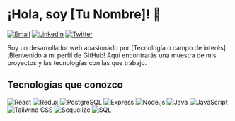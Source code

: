 <h1>¡Hola, soy [Tu Nombre]! 👋</h1>

<p >
  <a href="mailto:tu-email@example.com"><img alt="Email" src="https://img.shields.io/badge/Email-%23EA4335.svg?&style=for-the-badge&logo=Gmail&logoColor=white"/></a>
  <a href="[Enlace a tu perfil de LinkedIn]"><img alt="LinkedIn" src="https://img.shields.io/badge/LinkedIn-%230077B5.svg?&style=for-the-badge&logo=LinkedIn&logoColor=white"/></a>
  <a href="[Enlace a tu perfil de Twitter]"><img alt="Twitter" src="https://img.shields.io/badge/Twitter-%231DA1F2.svg?&style=for-the-badge&logo=Twitter&logoColor=white"/></a>
</p>

<p >Soy un desarrollador web apasionado por [Tecnología o campo de interés]. ¡Bienvenido a mi perfil de GitHub! Aquí encontrarás una muestra de mis proyectos y las tecnologías con las que trabajo.</p>

<h2 >Tecnologías que conozco</h2>

<p >
  <img alt="React" src="https://img.shields.io/badge/React-%2361DAFB.svg?&style=for-the-badge&logo=React&logoColor=white"/>
  <img alt="Redux" src="https://img.shields.io/badge/Redux-%23764ABC.svg?&style=for-the-badge&logo=Redux&logoColor=white"/>
  <img alt="PostgreSQL" src="https://img.shields.io/badge/PostgreSQL-%23336791.svg?&style=for-the-badge&logo=PostgreSQL&logoColor=white"/>
  <img alt="Express" src="https://img.shields.io/badge/Express-%23000000.svg?&style=for-the-badge&logo=Express&logoColor=white"/>
  <img alt="Node.js" src="https://img.shields.io/badge/Node.js-%23339933.svg?&style=for-the-badge&logo=Node.js&logoColor=white"/>
  <img alt="Java" src="https://img.shields.io/badge/Java-%23007396.svg?&style=for-the-badge&logo=Java&logoColor=white"/>
  <img alt="JavaScript" src="https://img.shields.io/badge/JavaScript-%23F7DF1E.svg?&style=for-the-badge&logo=JavaScript&logoColor=black"/>
  <img alt="Tailwind CSS" src="https://img.shields.io/badge/Tailwind%20CSS-%2338B2AC.svg?&style=for-the-badge&logo=Tailwind%20CSS&logoColor=white"/>
  <img alt="Sequelize" src="https://img.shields.io/badge/Sequelize-%234169E1.svg?&style=for-the-badge&logo=Sequelize&logoColor=white"/>
  <img alt="SQL" src="https://img.shields.io/badge/SQL-%2300F.svg?&style=for-the-badge&logo=MySQL&logoColor=white"/>
</p>
<!--
**Jcooob/Jcooob** is a ✨ _special_ ✨ repository because its `README.md` (this file) appears on your GitHub profile.

Here are some ideas to get you started:

- 🔭 I’m currently working on ...
- 🌱 I’m currently learning ...
- 👯 I’m looking to collaborate on ...
- 🤔 I’m looking for help with ...
- 💬 Ask me about ...
- 📫 How to reach me: ...
- 😄 Pronouns: ...
- ⚡ Fun fact: ...
-->
